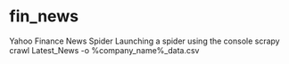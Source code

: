 # fin_news
Yahoo Finance News  Spider
Launching a spider using the console
scrapy crawl Latest_News -o %company_name%_data.csv
